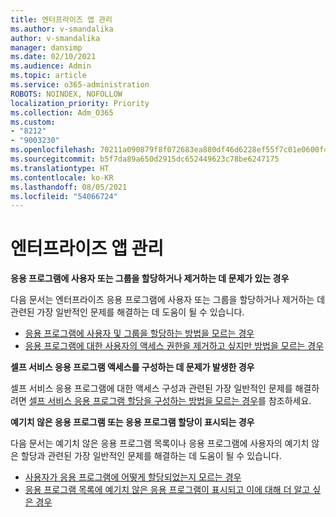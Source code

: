 ```yaml
---
title: 엔터프라이즈 앱 관리
ms.author: v-smandalika
author: v-smandalika
manager: dansimp
ms.date: 02/10/2021
ms.audience: Admin
ms.topic: article
ms.service: o365-administration
ROBOTS: NOINDEX, NOFOLLOW
localization_priority: Priority
ms.collection: Adm_O365
ms.custom:
- "8212"
- "9003230"
ms.openlocfilehash: 70211a090879f8f072683ea880df46d6228ef55f7c01e0600f41836142d3f4cb
ms.sourcegitcommit: b5f7da89a650d2915dc652449623c78be6247175
ms.translationtype: HT
ms.contentlocale: ko-KR
ms.lasthandoff: 08/05/2021
ms.locfileid: "54066724"
---
```

# <a name="management-of-enterprise-apps"></a>엔터프라이즈 앱 관리

**응용 프로그램에 사용자 또는 그룹을 할당하거나 제거하는 데 문제가 있는 경우**

다음 문서는 엔터프라이즈 응용 프로그램에 사용자 또는 그룹을 할당하거나 제거하는 데 관련된 가장 일반적인 문제를 해결하는 데 도움이 될 수 있습니다.

- [응용 프로그램에 사용자 및 그룹을 할당하는 방법을 모르는 경우](https://docs.microsoft.com/azure/active-directory/manage-apps/assign-user-or-group-access-portal)
- [응용 프로그램에 대한 사용자의 액세스 권한을 제거하고 싶지만 방법을 모르는 경우](https://docs.microsoft.com/azure/active-directory/manage-apps/methods-for-removing-user-access)

**셀프 서비스 응용 프로그램 액세스를 구성하는 데 문제가 발생한 경우**

셀프 서비스 응용 프로그램에 대한 액세스 구성과 관련된 가장 일반적인 문제를 해결하려면 [셀프 서비스 응용 프로그램 할당을 구성하는 방법을 모르는 경우](https://docs.microsoft.com/azure/active-directory/manage-apps/manage-self-service-access)를 참조하세요.

**예기치 않은 응용 프로그램 또는 응용 프로그램 할당이 표시되는 경우**

다음 문서는 예기치 않은 응용 프로그램 목록이나 응용 프로그램에 사용자의 예기치 않은 할당과 관련된 가장 일반적인 문제를 해결하는 데 도움이 될 수 있습니다.

- [사용자가 응용 프로그램에 어떻게 할당되었는지 모르는 경우](https://docs.microsoft.com/azure/active-directory/manage-apps/ways-users-get-assigned-to-applications)
- [응용 프로그램 목록에 예기치 않은 응용 프로그램이 표시되고 이에 대해 더 알고 싶은 경우](https://docs.microsoft.com/azure/active-directory/manage-apps/application-types)












